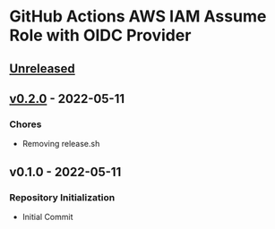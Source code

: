 # GitHub Actions AWS IAM Assume Role with OIDC Provider

<a name="unreleased"></a>

## [Unreleased]

<a name="v0.2.0"></a>

## [v0.2.0] - 2022-05-11

### Chores

- Removing release.sh

<a name="v0.1.0"></a>

## v0.1.0 - 2022-05-11

### Repository Initialization

- Initial Commit

[Unreleased]: https://github.com/elioseverojunior/.zsh/compare/v0.2.0...HEAD
[v0.2.0]: https://github.com/elioseverojunior/.zsh/compare/v0.1.0...v0.2.0
